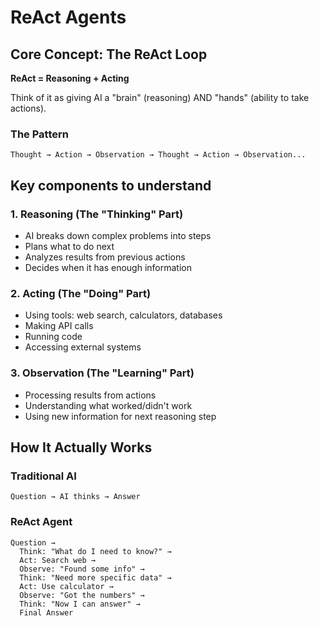 # ReAct Agents

## Core Concept: The ReAct Loop

**ReAct = Reasoning + Acting**

Think of it as giving AI a "brain" (reasoning) AND "hands" (ability to take actions).

### The Pattern

```
Thought → Action → Observation → Thought → Action → Observation...
```

## Key components to understand

### 1. Reasoning (The "Thinking" Part)

- AI breaks down complex problems into steps
- Plans what to do next
- Analyzes results from previous actions
- Decides when it has enough information

### 2. Acting (The "Doing" Part)

- Using tools: web search, calculators, databases
- Making API calls
- Running code
- Accessing external systems

### 3. Observation (The "Learning" Part)

- Processing results from actions
- Understanding what worked/didn't work
- Using new information for next reasoning step

## How It Actually Works

### Traditional AI

```
Question → AI thinks → Answer
```

### ReAct Agent

```
Question → 
  Think: "What do I need to know?" → 
  Act: Search web → 
  Observe: "Found some info" → 
  Think: "Need more specific data" → 
  Act: Use calculator → 
  Observe: "Got the numbers" → 
  Think: "Now I can answer" → 
  Final Answer
```